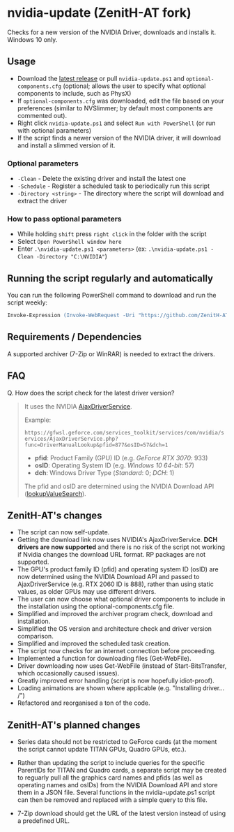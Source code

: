 # nvidia-update (ZenitH-AT fork)

Checks for a new version of the NVIDIA Driver, downloads and installs it. Windows 10 only.

## Usage

* Download the [latest release](https://github.com/ZenitH-AT/nvidia-update/releases/latest) or pull `nvidia-update.ps1` and `optional-components.cfg` (optional; allows the user to specify what optional components to include, such as PhysX)
* If `optional-components.cfg` was downloaded, edit the file based on your preferences (similar to NVSlimmer; by default most components are commented out).
* Right click `nvidia-update.ps1` and select `Run with PowerShell` (or run with optional parameters)
* If the script finds a newer version of the NVIDIA driver, it will download and install a slimmed version of it.

### Optional parameters

* `-Clean` - Delete the existing driver and install the latest one
* `-Schedule` - Register a scheduled task to periodically run this script
* `-Directory <string>` - The directory where the script will download and extract the driver

### How to pass optional parameters

* While holding `shift` press `right click` in the folder with the script
* Select `Open PowerShell window here`
* Enter `.\nvidia-update.ps1 <parameters>` (ex: `.\nvidia-update.ps1 -Clean -Directory "C:\NVIDIA"`)

## Running the script regularly and automatically

You can run the following PowerShell command to download and run the script weekly:

```ps
Invoke-Expression (Invoke-WebRequest -Uri "https://github.com/ZenitH-AT/nvidia-update/raw/master/schedule.ps1").Content
```

## Requirements / Dependencies

A supported archiver (7-Zip or WinRAR) is needed to extract the drivers.

## FAQ

Q. How does the script check for the latest driver version?

> It uses the NVIDIA [AjaxDriverService](https://gfwsl.geforce.com/services_toolkit/services/com/nvidia/services/AjaxDriverService.php).
>
> Example:
>
> ```https://gfwsl.geforce.com/services_toolkit/services/com/nvidia/services/AjaxDriverService.php?func=DriverManualLookup&pfid=877&osID=57&dch=1```
> * **pfid**: Product Family (GPU) ID (e.g. _GeForce RTX 3070_: 933)
> * **osID**: Operating System ID (e.g. _Windows 10 64-bit_: 57)
> * **dch**: Windows Driver Type (_Standard_: 0; _DCH_: 1)
>
> The pfid and osID are determined using the NVIDIA Download API ([lookupValueSearch](https://www.nvidia.com/Download/API/lookupValueSearch.aspx)).

## ZenitH-AT's changes

* The script can now self-update.
* Getting the download link now uses NVIDIA's AjaxDriverService. **DCH drivers are now supported** and there is no risk of the script not working if Nvidia changes the download URL format. RP packages are not supported.
* The GPU's product family ID (pfid) and operating system ID (osID) are now determined using the NVIDIA Download API and passed to AjaxDriverService (e.g. RTX 2060 ID is 888), rather than using static values, as older GPUs may use different drivers.
* The user can now choose what optional driver components to include in the installation using the optional-components.cfg file.
* Simplified and improved the archiver program check, download and installation.
* Simplified the OS version and architecture check and driver version comparison.
* Simplified and improved the scheduled task creation.
* The script now checks for an internet connection before proceeding.
* Implemented a function for downloading files (Get-WebFile).
* Driver downloading now uses Get-WebFile (instead of Start-BitsTransfer, which occasionally caused issues).
* Greatly improved error handling (script is now hopefully idiot-proof).
* Loading animations are shown where applicable (e.g. "Installing driver... /")
* Refactored and reorganised a ton of the code.

## ZenitH-AT's planned changes

* Series data should not be restricted to GeForce cards (at the moment the script cannot update TITAN GPUs, Quadro GPUs, etc.).
- Rather than updating the script to include queries for the specific ParentIDs for TITAN and Quadro cards, a separate script may be created to reguarly pull all the graphics card names and pfids (as well as operating names and osIDs) from the NVIDIA Download API and store them in a JSON file. Several functions in the nvidia-update.ps1 script can then be removed and replaced with a simple query to this file.
* 7-Zip download should get the URL of the latest version instead of using a predefined URL.